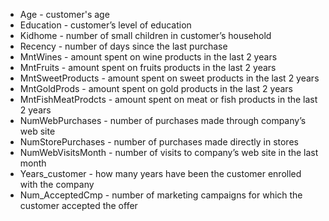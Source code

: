 - Age - customer's age
- Education - customer’s level of education
- Kidhome - number of small children in customer’s household
- Recency - number of days since the last purchase
- MntWines - amount spent on wine products in the last 2 years
- MntFruits - amount spent on fruits products in the last 2 years
- MntSweetProducts - amount spent on sweet products in the last 2 years
- MntGoldProds - amount spent on gold products in the last 2 years
- MntFishMeatProdcts - amount spent on meat or fish products in the last 2 years
- NumWebPurchases - number of purchases made through company’s web site
- NumStorePurchases - number of purchases made directly in stores
- NumWebVisitsMonth - number of visits to company’s web site in the last month
- Years_customer - how many years have been the customer enrolled with the company
- Num_AcceptedCmp - number of marketing campaigns for which the customer accepted the offer
